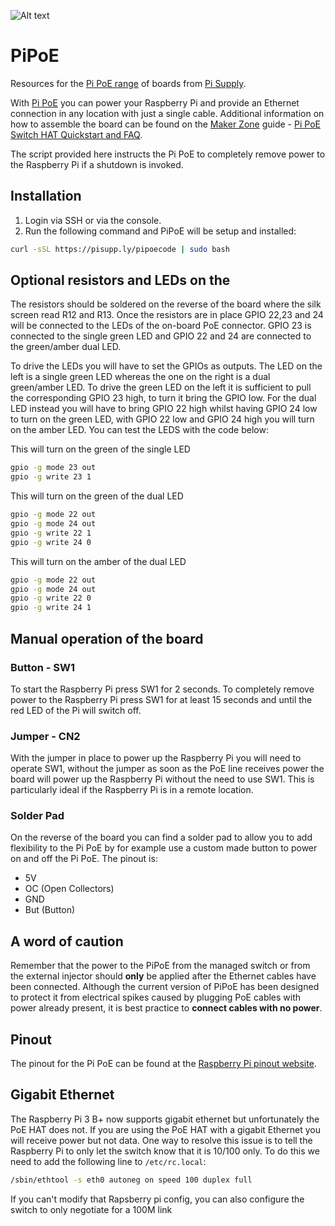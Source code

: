 ![Alt text](https://user-images.githubusercontent.com/16068311/30545146-b3dff91c-9c80-11e7-8282-dc3888f70f32.png?raw=true "Pi PoE Logo")
# PiPoE
Resources for the [Pi PoE range](http://pipoe.net) of boards from [Pi Supply](https://www.pi-supply.com).

With [Pi PoE](https://www.pi-supply.com/product/pi-poe-switch-hat-power-over-ethernet-for-raspberry-pi/) you can power your Raspberry Pi and provide an Ethernet connection in any location with just a single cable. Additional information on how to assemble the board can be found on the [Maker Zone](https://www.pi-supply.com/make) guide - [Pi PoE Switch HAT Quickstart and FAQ](https://www.pi-supply.com/make/pi-poe-switch-hat-quickstart-faq/).

The script provided here instructs the Pi PoE to completely remove power to the Raspberry Pi if a shutdown is invoked.

## Installation
1. Login via SSH or via the console.
2. Run the following command and PiPoE will be setup and installed:
```bash
curl -sSL https://pisupp.ly/pipoecode | sudo bash
```

## Optional resistors and LEDs on the
The resistors should be soldered on the reverse of the board where the silk screen read R12 and R13. Once the resistors are in place GPIO 22,23 and 24 will be connected to the LEDs of the on-board PoE connector. GPIO 23 is connected to the single green LED and GPIO 22 and 24 are connected to the green/amber dual LED.

To drive the LEDs you will have to set the GPIOs as outputs. The LED on the left is a single green LED whereas the one on the right is a dual green/amber LED. To drive the green LED on the left it is sufficient to pull the corresponding GPIO 23 high, to turn it bring the GPIO low. For the dual LED instead you will have to bring GPIO 22 high whilst having GPIO 24 low to turn on the green LED, with GPIO 22 low and GPIO 24 high you will turn on the amber LED.
You can test the LEDS with the code below:

This will turn on the green of the single LED
```bash
gpio -g mode 23 out
gpio -g write 23 1
```
This will turn on the green of the dual LED
```bash
gpio -g mode 22 out
gpio -g mode 24 out
gpio -g write 22 1
gpio -g write 24 0
```
This will turn on the amber of the dual LED
```bash
gpio -g mode 22 out
gpio -g mode 24 out
gpio -g write 22 0
gpio -g write 24 1
```

## Manual operation of the board
### Button - SW1
To start the Raspberry Pi press SW1 for 2 seconds.
To completely remove power to the Raspberry Pi press SW1 for at least 15 seconds and until the red LED of the Pi will switch off.
### Jumper - CN2
With the jumper in place to power up the Raspberry Pi you will need to operate SW1, without the jumper as soon as the PoE line receives power the board will power up the Raspberry Pi without the need to use SW1. This is particularly ideal if the Raspberry Pi is in a remote location.
### Solder Pad
On the reverse of the board you can find a solder pad to allow you to add flexibility to the Pi PoE by for example use a custom made button to power on and off the Pi PoE.
The pinout is:
* 5V
* OC (Open Collectors)
* GND
* But (Button)

## A word of caution
Remember that the power to the PiPoE from the managed switch or from the external injector should **only** be applied after the Ethernet cables have been connected. Although the current version of PiPoE has been designed to protect it from electrical spikes caused by plugging PoE cables with power already present, it is best practice to **connect cables with no power**.

## Pinout
The pinout for the Pi PoE can be found at the [Raspberry Pi pinout website](https://pinout.xyz/pinout/pi_poe_switch_hat).

## Gigabit Ethernet

The Raspberry Pi 3 B+ now supports gigabit ethernet but unfortunately the PoE HAT does not. If you are using the PoE HAT with a gigabit Ethernet you will receive power but not data. One way to resolve this issue is to tell the Raspberry Pi to only let the switch know that it is 10/100 only. To do this we need to add the following line to `/etc/rc.local`:

```bash
/sbin/ethtool -s eth0 autoneg on speed 100 duplex full
```
If you can't modify that Rapsberry pi config, you can also configure the switch to only negotiate for a 100M link
